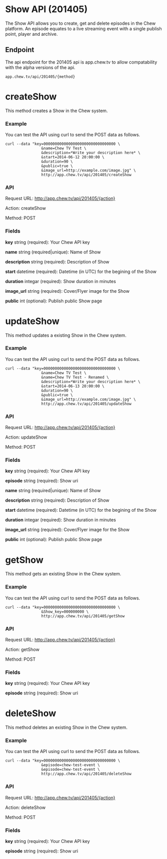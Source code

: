 # Show API (201405)

The Show API allows you to create, get and delete episodes in the Chew platform. An episode equates to a live streaming event with a single publish point, player and archive.

## Endpoint

The api endpoint for the 201405 api is app.chew.tv to allow compatability with the alpha versions of the api.

	app.chew.tv/api/201405/{method}


# createShow

This method creates a Show in the Chew system.

### Example

You can test the API using curl to send the POST data as follows.

	curl --data "key=00000000000000000000000000000000 \
					&name=Chew TV Test \
					&description=*Write your description here* \
					&start=2014-06-12 20:00:00 \
					&duration=90 \
					&public=true \
					&image_url=http://example.com/image.jpg" \
					http://app.chew.tv/api/201405/createShow

### API

Request URL: http://app.chew.tv/api/201405/{action}

Action: createShow

Method: POST

### Fields

**key** string (required): Your Chew API key

**name** string (required|unique): Name of Show

**description** string (required): Description of Show

**start** datetime (required): Datetime (in UTC) for the begining of the Show

**duration** integar (required): Show duration in minutes

**image_url** string (required): Cover/Flyer image for the Show

**public** int (optional): Publish public Show page

# updateShow

This method updates a existing Show in the Chew system.

### Example

You can test the API using curl to send the POST data as follows.

	curl --data "key=00000000000000000000000000000000 \
					&name=Chew TV Test \
					&name=Chew TV Test - Renamed \
					&description=*Write your description here* \
					&start=2014-06-13 20:00:00 \
					&duration=90 \
					&public=true \
					&image_url=http://example.com/image.jpg" \
					http://app.chew.tv/api/201405/updateShow

### API

Request URL: http://app.chew.tv/api/201405/{action}

Action: updateShow

Method: POST

### Fields

**key** string (required): Your Chew API key

**episode** string (required): Show uri

**name** string (required|unique): Name of Show

**description** string (required): Description of Show

**start** datetime (required): Datetime (in UTC) for the begining of the Show

**duration** integar (required): Show duration in minutes

**image_url** string (required): Cover/Flyer image for the Show

**public** int (optional): Publish public Show page


# getShow

This method gets an existing Show in the Chew system.

### Example

You can test the API using curl to send the POST data as follows.

	curl --data "key=00000000000000000000000000000000 \
					&Show_key=000000000 \
					http://app.chew.tv/api/201405/getShow

### API

Request URL: http://app.chew.tv/api/201405/{action}

Action: getShow

Method: POST

### Fields

**key** string (required): Your Chew API key

**episode** string (required): Show uri


# deleteShow

This method deletes an existing Show in the Chew system.

### Example

You can test the API using curl to send the POST data as follows.

	curl --data "key=00000000000000000000000000000000 \
					&episode=chew-test-event \
					&episode=chew-test-event \
					http://app.chew.tv/api/201405/deleteShow

### API

Request URL: http://app.chew.tv/api/201405/{action}

Action: deleteShow

Method: POST

### Fields

**key** string (required): Your Chew API key

**episode** string (required): Show uri

